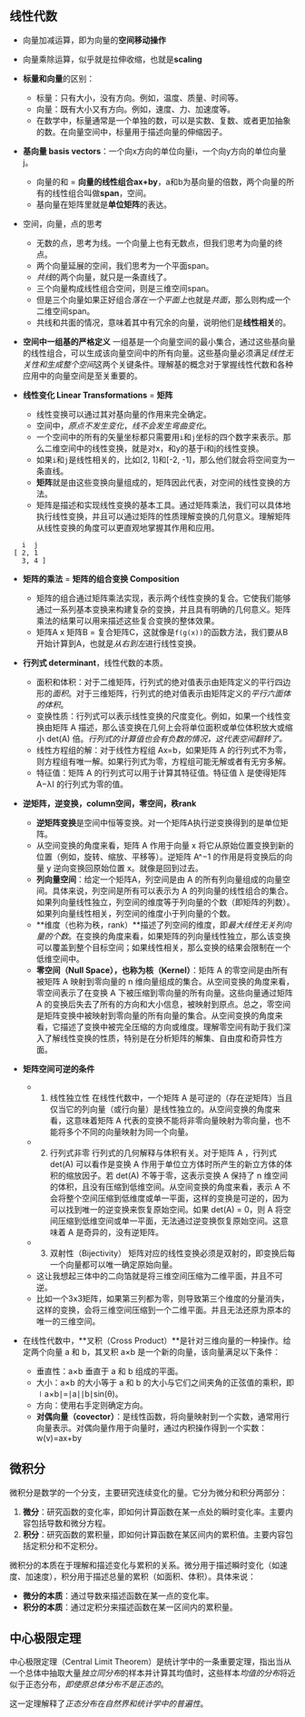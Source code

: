 ## 线性代数

- 向量加减运算，即为向量的**空间移动操作**
- 向量乘除运算，似乎就是拉伸收缩，也就是**scaling**
- **标量和向量**的区别：
  - 标量：只有大小，没有方向。例如，温度、质量、时间等。
  - 向量：既有大小又有方向。例如，速度、力、加速度等。
  - 在数学中，标量通常是一个单独的数，可以是实数、复数、或者更加抽象的数。在向量空间中，标量用于描述向量的伸缩因子。

- **基向量 basis vectors**：一个向x方向的单位向量i，一个向y方向的单位向量j。
  - 向量的和 = **向量的线性组合ax+by**，a和b为基向量的倍数，两个向量的所有的线性组合叫做**span**，空间。
  - 基向量在矩阵里就是**单位矩阵**的表达。

- 空间，向量，点的思考
  - 无数的点，思考为线。一个向量上也有无数点，但我们思考为向量的终点。
  - 两个向量延展的空间，我们思考为一个平面span。
  - *共线*的两个向量，就只是一条直线了。
  - 三个向量构成线性组合空间，则是三维空间span。
  - 但是三个向量如果正好组合*落在一个平面上*也就是*共面*，那么则构成一个二维空间span。
  - 共线和共面的情况，意味着其中有冗余的向量，说明他们是**线性相关**的。

- **空间中一组基的严格定义**
  一组基是一个向量空间的最小集合，通过这些基向量的线性组合，可以生成该向量空间中的所有向量。这些基向量必须满足*线性无关性和生成整个空间*这两个关键条件。理解基的概念对于掌握线性代数和各种应用中的向量空间是至关重要的。

- **线性变化 Linear Transformations** = **矩阵**
  - 线性变换可以通过其对基向量的作用来完全确定。
  - 空间中，*原点不发生变化*，*线不会发生弯曲变化*。
  - 一个空间中的所有的矢量坐标都只需要用`i`和`j`坐标的四个数字来表示。那么二维空间中的线性变换，就是对x，和y的基于i和j的线性变换。
  - 如果`i`和`j`是线性相关的，比如[2, 1]和[-2, -1]，那么他们就会将空间变为一条直线。
  - **矩阵**就是由这些变换向量组成的，矩阵因此代表，对空间的线性变换的方法。
  - 矩阵是描述和实现线性变换的基本工具。通过矩阵乘法，我们可以具体地执行线性变换，并且可以通过矩阵的性质理解变换的几何意义。理解矩阵从线性变换的角度可以更直观地掌握其作用和应用。

```
   i  j
 [ 2, 1
   3, 4 ]
```
- **矩阵的乘法** = **矩阵的组合变换 Composition**
  - 矩阵的组合通过矩阵乘法实现，表示两个线性变换的复合。它使我们能够通过一系列基本变换来构建复杂的变换，并且具有明确的几何意义。矩阵乘法的结果可以用来描述这些复合变换的整体效果。
  - 矩阵A x 矩阵B = 复合矩阵C，这就像是`f(g(x))`的函数方法，我们要从B开始计算到A，也就是*从右到左*进行线性变换。

- **行列式 determinant**，线性代数的本质。
  - 面积和体积：对于二维矩阵，行列式的绝对值表示由矩阵定义的平行四边形的*面积*。对于三维矩阵，行列式的绝对值表示由矩阵定义的*平行六面体的体积*。
  - 变换性质：行列式可以表示线性变换的尺度变化。例如，如果一个线性变换由矩阵 A 描述，那么该变换在几何上会将单位面积或单位体积放大或缩小 
det(A) 倍。*行列式的计算值也会有负数的情况，这代表空间翻转了。*
  - 线性方程组的解：对于线性方程组 Ax=b，如果矩阵 A 的行列式不为零，则方程组有唯一解。如果行列式为零，方程组可能无解或者有无穷多解。
  - 特征值：矩阵 A 的行列式可以用于计算其特征值。特征值 λ 是使得矩阵 A−λI 的行列式为零的值。

- **逆矩阵，逆变换，column空间，零空间，秩rank**
  - **逆矩阵变换**是空间中恒等变换。对一个矩阵A执行逆变换得到的是单位矩阵。
  - 从空间变换的角度来看，矩阵 A 作用于向量 x 将它从原始位置变换到新的位置（例如，旋转、缩放、平移等）。逆矩阵 A^−1 的作用是将变换后的向量 y 逆向变换回原始位置 x。就像是回到过去。
  - **列向量空间**：给定一个矩阵A，列空间是由 A 的所有列向量组成的向量空间。具体来说，列空间是所有可以表示为 A 的列向量的线性组合的集合。如果列向量线性独立，列空间的维度等于列向量的个数（即矩阵的列数）。如果列向量线性相关，列空间的维度小于列向量的个数。
  - **维度（也称为秩，rank）**描述了列空间的维度，即*最大线性无关列向量的个数*。在变换的角度来看，如果矩阵的列向量线性独立，那么该变换可以覆盖到整个目标空间；如果线性相关，那么变换的结果会限制在一个低维空间中。
  - **零空间（Null Space），也称为核（Kernel）**：矩阵 A 的零空间是由所有被矩阵 A 映射到零向量的 n 维向量组成的集合。从空间变换的角度来看，零空间表示了在变换 A 下被压缩到零向量的所有向量。这些向量通过矩阵 A 的变换后失去了所有的方向和大小信息，被映射到原点。总之，零空间是矩阵变换中被映射到零向量的所有向量的集合。从空间变换的角度来看，它描述了变换中被完全压缩的方向或维度。理解零空间有助于我们深入了解线性变换的性质，特别是在分析矩阵的解集、自由度和奇异性方面。

- **矩阵空间可逆的条件**
  - 1. 线性独立性
    在线性代数中，一个矩阵 A 是可逆的（存在逆矩阵）当且仅当它的列向量（或行向量）是线性独立的。从空间变换的角度来看，这意味着矩阵 A 代表的变换不能将非零向量映射为零向量，也不能将多个不同的向量映射为同一个向量。
  - 2. 行列式非零
    行列式的几何解释与体积有关。对于矩阵 A ，行列式 det(A) 可以看作是变换 A 作用于单位立方体时所产生的新立方体的体积的缩放因子。若 det(A) 不等于零，这表示变换 A 保持了 n 维空间的体积，且没有压缩到低维空间。从空间变换的角度来看，表示 A 不会将整个空间压缩到低维度或单一平面，这样的变换是可逆的，因为可以找到唯一的逆变换来恢复原始空间。如果 det(A) = 0，则 A 将空间压缩到低维空间或单一平面，无法通过逆变换恢复原始空间。这意味着 A 是奇异的，没有逆矩阵。
  - 3. 双射性（Bijectivity）
    矩阵对应的线性变换必须是双射的，即变换后每一个向量都可以唯一确定原始向量。
  - 这让我想起三体中的二向箔就是将三维空间压缩为二维平面，并且不可逆。
  - 比如一个3x3矩阵，如果第三列都为零，则导致第三个维度的分量消失，这样的变换，会将三维空间压缩到一个二维平面。并且无法还原为原本的唯一的三维空间。

- 在线性代数中，**叉积（Cross Product）**是针对三维向量的一种操作。给定两个向量 a 和 b，其叉积 a×b 是一个新的向量，该向量满足以下条件：
  - 垂直性：a×b 垂直于 a 和 b 组成的平面。
  - 大小：a×b 的大小等于 a 和 b 的大小与它们之间夹角的正弦值的乘积，即 ∣a×b∣=∣a∣∣b∣sin(θ)。
  - 方向：使用右手定则确定方向。
  - **对偶向量（covector）**：是线性函数，将向量映射到一个实数，通常用行向量表示。对偶向量作用于向量时，通过内积操作得到一个实数：w(v)=ax+by

## 微积分

微积分是数学的一个分支，主要研究连续变化的量。它分为微分和积分两部分：

1. **微分**：研究函数的变化率，即如何计算函数在某一点处的瞬时变化率。主要内容包括导数和微分方程。
2. **积分**：研究函数的累积量，即如何计算函数在某区间内的累积值。主要内容包括定积分和不定积分。

微积分的本质在于理解和描述变化与累积的关系。微分用于描述瞬时变化（如速度、加速度），积分用于描述总量的累积（如面积、体积）。具体来说：

- **微分的本质**：通过导数来描述函数在某一点的变化率。
- **积分的本质**：通过定积分来描述函数在某一区间内的累积量。

## 中心极限定理

中心极限定理（Central Limit Theorem）是统计学中的一条重要定理，指出当从一个总体中抽取大量*独立同分布*的样本并计算其均值时，这些样本*均值的分布*将近似于正态分布，*即使原总体分布不是正态的*。

这一定理解释了*正态分布在自然界和统计学中的普遍性*。
